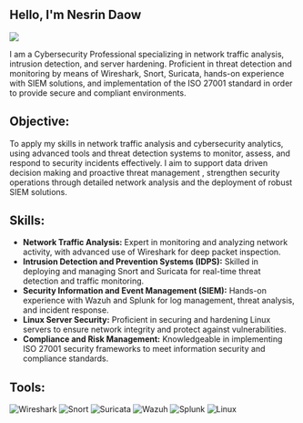 ## Hello, I'm Nesrin Daow

<a href="https://www.linkedin.com/in/nesrin-daow-4229b8243/"><img src="https://img.shields.io/badge/-LinkedIn-0072b1?&style=for-the-badge&logo=linkedin&logoColor=white" /></a>

I am a Cybersecurity Professional specializing in network traffic analysis, intrusion detection, and server hardening. Proficient in threat detection and monitoring by means of Wireshark, Snort, Suricata, hands-on experience with SIEM solutions, and implementation of the ISO 27001 standard in order to provide secure and compliant environments.

## Objective:

To apply my skills in network traffic analysis and cybersecurity analytics, using advanced tools and threat detection systems to monitor, assess, and respond to security incidents effectively. I aim to support data driven decision making and proactive threat management , strengthen security operations through detailed network analysis and the deployment of robust SIEM solutions.

## Skills:
- **Network Traffic Analysis:** Expert in monitoring and analyzing network activity, with advanced use of Wireshark for deep packet inspection.
- **Intrusion Detection and Prevention Systems (IDPS):** Skilled in deploying and managing Snort and Suricata for real-time threat detection and traffic monitoring.
- **Security Information and Event Management (SIEM):** Hands-on experience with Wazuh and Splunk for log management, threat analysis, and incident response.
- **Linux Server Security:** Proficient in securing and hardening Linux servers to ensure network integrity and protect against vulnerabilities.
- **Compliance and Risk Management:** Knowledgeable in implementing ISO 27001 security frameworks to meet information security and compliance standards.
 ## Tools:
![Wireshark](https://img.shields.io/badge/-Wireshark-1565C0?style=for-the-badge&logo=wireshark&logoColor=white)
![Snort](https://img.shields.io/badge/-Snort-E53935?style=for-the-badge&logo=snort&logoColor=white)
![Suricata](https://img.shields.io/badge/-Suricata-FFCC00?style=for-the-badge&logo=suricata&logoColor=black)
![Wazuh](https://img.shields.io/badge/-Wazuh-4CAF50?style=for-the-badge&logo=wazuh&logoColor=white)
![Splunk](https://img.shields.io/badge/-Splunk-0094D8?style=for-the-badge&logo=splunk&logoColor=white)
![Linux](https://img.shields.io/badge/-Linux-FCC624?style=for-the-badge&logo=linux&logoColor=black)
